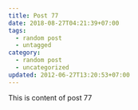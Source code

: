 ```yaml
---
title: Post 77
date: 2018-08-27T04:21:39+07:00
tags:
  - random post
  - untagged
category:
  - random post
  - uncategorized
updated: 2012-06-27T13:20:53+07:00
---
```

This is content of post 77